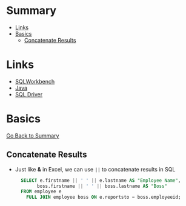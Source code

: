 <h1 id='summary'>Summary</h1>

- [Links](#links)
- [Basics](#basics)
  - [Concatenate Results](#concatenate-results)

# Links

-   [SQLWorkbench](https://sql-workbench.eu/)
-   [Java](https://www.java.com/)
-   [SQL Driver](https://jdbc.postgresql.org/download.html)

# Basics

[Go Back to Summary](#summary)

## Concatenate Results

-   Just like **&** in Excel, we can use `||` to concatenate results in SQL

    ```SQL
      SELECT e.firstname || ' ' || e.lastname AS "Employee Name",
            boss.firstname || ' ' || boss.lastname AS "Boss"
      FROM employee e
        FULL JOIN employee boss ON e.reportsto = boss.employeeid;
    ```
